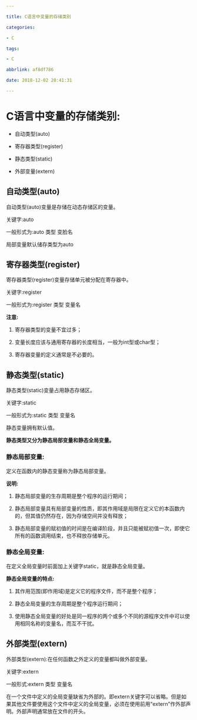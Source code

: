 ```yaml
---

title: C语言中变量的存储类别 

categories:

- C

tags:

- C 

abbrlink: af8df786

date: 2018-12-02 20:41:31

---
```


# C语言中变量的存储类别:

- 自动类型(auto)

- 寄存器类型(register)

- 静态类型(static)

- 外部变量(extern)

## 自动类型(auto)

自动类型(auto)变量是存储在动态存储区的变量。

关键字:auto

一般形式为:auto 类型 变脸名

局部变量默认储存类型为auto

## 寄存器类型(register)

寄存器类型(register)变量存储单元被分配在寄存器中。

关键字:register

一般形式为:register 类型 变量名

**注意:**

1. 寄存器类型的变量不宜过多；

2. 变量长度应该与通用寄存器的长度相当，一般为int型或char型；

3. 寄存器变量的定义通常是不必要的。

## 静态类型(static)

静态类型(static)变量占用静态存储区。

关键字:static

一般形式为:static 类型 变量名

静态变量拥有默认值。

**静态类型又分为静态局部变量和静态全局变量。**

### 静态局部变量:

定义在函数内的静态变量称为静态局部变量。

**说明:**

1. 静态局部变量的生存周期是整个程序的运行期间；

2. 静态局部变量具有局部变量的性质，即其作用域是局限在定义它的本函数内的，但其值仍然存在，因为存储空间并没有释放；

3. 静态局部变量的赋初值的时间是在编译阶段，并且只能被赋初值一次，即使它所有的函数调用结束，也不释放存储单元。

###  静态全局变量:

在定义全局变量时前面加上关键字static，就是静态全局变量。

**静态全局变量的特点:**

1. 其作用范围(即作用域)是定义它的程序文件，而不是整个程序；

2. 静态全局变量的生存周期是整个程序运行期间；

3. 使用静态全局变量的好处是同一程序的两个或多个不同的源程序文件中可以使用相同名称的变量名，而互不干扰。

## 外部类型(extern)

外部类型(extern):在任何函数之外定义的变量都叫做外部变量。

关键字:extern

一般形式:extern 类型 变量名

在一个文件中定义的全局变量缺省为外部的。即extern关键字可以省略。但是如果其他文件要使用这个文件中定义的全局变量，必须在使用前用“extern”作外部声明。外部声明通常放在文件的开头。

